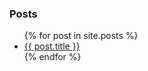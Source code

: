 <div id="blog-side-menu-container">
<h3>Posts</h3>
  <ul id="blog-side-menu">
      {% for post in site.posts %}
    <li>
      <a href="{{post.url}}">{{ post.title }}</a>
    </li>
      {% endfor %}
  </ul>
</div> 
